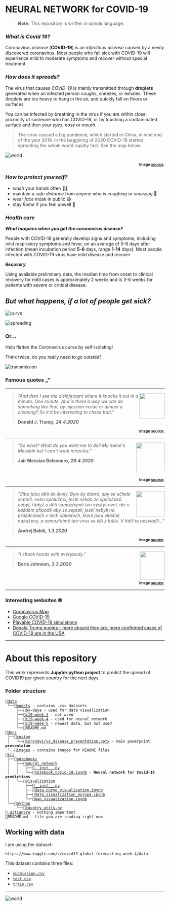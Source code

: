 # NEURAL NETWORK for COVID-19
  > **Note:** This repository is written in *slovak* language.

### *What is Covid 19?*

Coronavirus disease (**COVID-19**) is an *infectious disease* caused by a newly discovered coronavirus.
Most people who fall sick with COVID-19 will experience mild to moderate symptoms and recover without special treatment.

### *How does it spreads?*

The virus that causes *COVID-19* is mainly transmitted through **droplets** generated when an infected person coughs, sneezes, or exhales. These droplets are too heavy to hang in the air, and quickly fall on floors or surfaces.

You can be infected by breathing in the virus if you are within close proximity of someone who has COVID-19, or by touching a contaminated surface and then your *eyes*, *nose* or *mouth*.

  > The virus caused a big pandemia, which started in China, in whe end of the year 2019. In the beggining of 2020 COVID-19 started spreading the whole world rapidly fast. See the map below.
  
![world](docs/images/COVID-19-outbreak-timeline.gif)
<p align="right"><sup><strong>Image <a href="https://commons.wikimedia.org/wiki/File:COVID-19-outbreak-timeline.gif" target="_blank">source</a>.</strong></sup></p>

### *How to protect yourself?*
- *wash* your *hands* often 👏🧼
- maintain a *safe distance* from anyone who is *coughing* or *sneezing* 🤧
- wear *face mask* in public 😷
- stay *home* if you feel unwell 🤒

### *Health care*
***What happens when you get the coronavirus disease?***

People with COVID-19 generally develop signs and symptoms, including mild respiratory symptoms and fever, on an average of 5-6 days after infection (mean incubation period **5**-**6** days, range **1**-**14** days). Most people infected with COVID-19 virus have mild disease and recover.

***Recovery***

Using available preliminary data, the median time from onset to clinical recovery for mild cases is approximately 2 weeks and is 3-6 weeks for patients with severe or critical disease.

## *But what happens, if a lot of people get sick?*

![curve](docs/images/flattencurve_1024.gif)

![spreading](docs/images/Covid-19-curves-graphic2-stopthespread-v2.gif)

### Or...
Help flatten the Coronavirus curve by self-isolating!

Think twice, do you really need to go outside?

![transmission](docs/images/Covid-19-Transmission-graphic-01.gif)  

### Famous quotes „“
---
  <img align="right" src="docs/images/people/trump.jpg" width="80px" height="80px">

  > *"And then I see the disinfectant where it knocks it out in a minute. One minute. And is there a way we can do something like that, by injection inside or almost a cleaning? So it'd be interesting to check that."*
  
  > **Donald J. Trump,** ***24.4.2020***
  
  <p align="right"><sup><strong>Image <a href="https://dribbble.com/shots/5567286-US-President-Donald-Trump-vector-portrait" target="_blank">source</a>.</strong></sup></p>

 ---
 <img align="right" src="docs/images/people/bolsonaro.png" width="90px" height="90px">

  > *"So what? What do you want me to do? My name's Messiah but I can't work miracles."*
  
  > **Jair Messias Bolsonaro,** ***29.4.2020***
  
  <br>
  <p align="right"><sup><strong>Image <a href="https://www.shutterstock.com/image-vector/west-nusa-tenggara-indonesia-april-09-1698476086" target="_blank">source</a>.</strong></sup></p>
  
---
  <img align="right" src="docs/images/people/babis.png" width="90px" height="80px">

  > *"Zítra jdou děti do školy. Bylo by dobré, aby se učitelé zeptali, nebo spolužáci, jestli někdo ze spolužáků nebyl, i když u dětí samozřejmě ten výskyt není, ale v každém případě aby se zeptali, jestli nebyli na prázdninách v těch oblastech, které jsou vlastně nakaženy, a samozřejmě ten virus se šíří z Itálie. V Itálii to nezvládli..."*
  
  > **Andrej Babiš,** ***1.3.2020***
  
  <p align="right"><sup><strong>Image <a href="https://www.shutterstock.com/image-vector/andrej-czech-entrepreneur-businessman-politician-vector-746499280" target="_blank">source</a>.</strong></sup></p>
  
---
<img align="right" src="docs/images/people/johnson.jpg" width="78px" height="90px">

  > *"I shook hands with everybody."*
  
  > **Boris Johnson,** ***3.3.2020***
  
  <br>
  <p align="right"><sup><strong>Image <a href="https://www.dreamstime.com/march-secretary-state-foreign-commonwealth-affairs-boris-johnson-editorial-use-march-secretary-state-image112524424" target="_blank">source</a>.</strong></sup></p>

---


### Interesting websites 🌐
- [Coronavirus Map](https://covid19.health/)
- [Google COVID-19](https://news.google.com/covid19/map?hl=sk&gl=SK&ceid=SK:sk)
- [Playable COVID-19 simulations](https://meltingasphalt.com/interactive/outbreak/)
- [Donald Trump quotes - more absurd they are, more confirmed cases of COVID-19 are in the USA](https://www.washingtonpost.com/graphics/2020/politics/trump-coronavirus-statements/)
---
# About this repository

This work represents **Jupyter python project** to predict the spread of COVID19 per given country for the next days.

### Folder structure
<pre><code>📁<a href="https://github.com/pajka-js/Steflovicova_NS2019/tree/master/data">data</a>
 └──📁<a href="https://github.com/pajka-js/Steflovicova_NS2019/tree/master/data/models">models</a> - contains <em>.csv</em> datasets
     ├──📁<a href="https://github.com/pajka-js/Steflovicova_NS2019/tree/master/data/models/by-days">by-days</a> - used for data visualization
     ├──📁<a href="https://github.com/pajka-js/Steflovicova_NS2019/tree/master/data/models/c19-week-1">c19-week-1</a> - <em>not used</em>
     ├──📁<a href="https://github.com/pajka-js/Steflovicova_NS2019/tree/master/data/models/c19-week-4">c19-week-4</a> - used for <em>neural network</em>
     ├──📁<a href="https://github.com/pajka-js/Steflovicova_NS2019/tree/master/data/models/c19-week-5">c19-week-5</a> - newest data, but <em>not used</em>
     └──📃README.md
📁<a href="https://github.com/pajka-js/Steflovicova_NS2019/tree/master/docs">docs</a>
 ├──📁<a href="https://github.com/pajka-js/Steflovicova_NS2019/tree/master/docs/custom">custom</a>
 │   └──📃<a href="https://github.com/pajka-js/Steflovicova_NS2019/tree/master/docs/custom/conavirus_disease_presentation.pptx">coronavirus_disease_presentation.pptx</a> - main powerpoint <strong>presentaton</strong>
 └──📁<a href="https://github.com/pajka-js/Steflovicova_NS2019/tree/master/docs/images">images</a> - contains images for README files
📁<a href="https://github.com/pajka-js/Steflovicova_NS2019/tree/master/src">src</a>
 ├──📁<a href="https://github.com/pajka-js/Steflovicova_NS2019/tree/master/src/notebooks">notebooks</a>
 │   ├──📁<a href="https://github.com/pajka-js/Steflovicova_NS2019/tree/master/src/notebooks/neural_network">neural_network</a>
 │   │   ├──📃<a href="https://github.com/pajka-js/Steflovicova_NS2019/tree/master/src/notebooks/neural_network/__init__.py">__init__.py</a>
 │   │   └──📃<a href="https://github.com/pajka-js/Steflovicova_NS2019/tree/master/src/notebooks/neural_network/notebook_covid-19.ipynb">notebook_covid-19.ipynb</a> - <strong>Neural network for Covid-19 predictions</strong>
 │   └──📁<a href="https://github.com/pajka-js/Steflovicova_NS2019/tree/master/src/visualization">visualization</a>
 │       ├──📃<a href="https://github.com/pajka-js/Steflovicova_NS2019/tree/master/src/notebooks/visualization/__init__.py">__init__.py</a>
 │       ├──📃<a href="https://github.com/pajka-js/Steflovicova_NS2019/tree/master/src/notebooks/visualization/data_curve_visualization.ipynb">data_curve_visualization.ipynb</a>
 │       ├──📃<a href="https://github.com/pajka-js/Steflovicova_NS2019/tree/master/src/notebooks/visualization/data_visualization_europe.ipynb">data_visualization_europe.ipynb</a>
 │       └──📃<a href="https://github.com/pajka-js/Steflovicova_NS2019/tree/master/src/notebooks/visualization/map_visualization.ipynb">map_visualization.ipynb</a>
 └──📁<a href="https://github.com/pajka-js/Steflovicova_NS2019/tree/master/src/python">python</a>
     └──📃<a href="https://github.com/pajka-js/Steflovicova_NS2019/tree/master/src/python/country_utils.py">country_utils.py</a>
📃<a href="https://github.com/pajka-js/Steflovicova_NS2019/tree/master/.gitignore">.gitignore</a> - nothing important
📃README.md - file you are reading right now
</code></pre>

## Working with data
I am using the dataset:
```
https://www.kaggle.com/c/covid19-global-forecasting-week-4/data
```

This dataset contains three files:
- [```submission.csv```](data/models/c19-week-4/submission.csv)
- [```test.csv```](data/models/c19-week-4/test.csv)
- [```train.csv```](data/models/c19-week-4/train.csv)

---
![world](docs/images/covid_world.jpeg)

